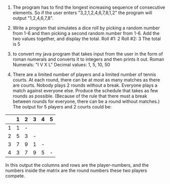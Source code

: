 

1. The program has to find the longest increasing sequence of consecutive elements. So if the user enters "3,2,1,2,4,6,7,8,1,2" the program will output "1,2,4,6,7,8".

2. Write a program that simulates a dice roll by picking a random number from 1-6 and then picking a second random number from 1-6. Add the two values together, and display the total. 
Roll #1: 2
Roll #2: 3
The total is 5

3. to convert my java program that takes input from the user in the form of roman numerals and converts it to integers and then prints it out. 
Roman Numerals:  "I V X L"
Decimal values:   1, 5, 10, 50

4. There are a limited number of players and a limited number of tennis courts. At each round, there can be at most as many matches as there are courts. Nobody plays 2 rounds without a break. Everyone plays a match against everyone else. Produce the schedule that takes as few rounds as possible. (Because of the rule that there must a break between rounds for everyone, there can be a round without matches.) The output for 5 players and 2 courts could be:

|   | 1  | 2  | 3  | 4  | 5 |
|---|---|---|---|---|-----|
|  1 |  1 | -  |   |   | |
|  2 |  5 |  3 | -  |   | |
|  3 |  7 |  9 |  1 | - | |
|  4 |  3 |  7 |  9 | 5  | -|

In this output the columns and rows are the player-numbers, and the numbers inside the matrix are the round numbers these two players compete.
